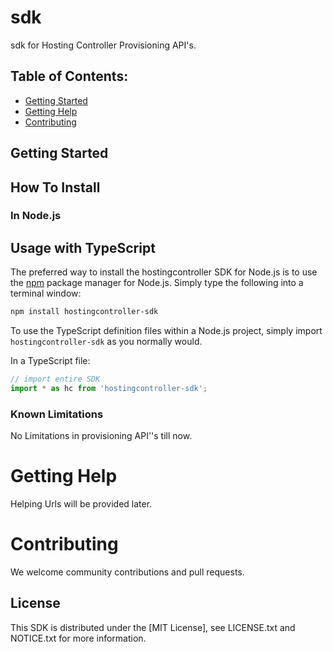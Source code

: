 # sdk
sdk for Hosting Controller Provisioning API's.

## Table of Contents:
* [Getting Started](#getting-Started)
* [Getting Help](#getting-help)
* [Contributing](#contributing)

## Getting Started

## How To Install
### In Node.js
## Usage with TypeScript

The preferred way to install the hostingcontroller SDK for Node.js is to use the
[npm](http://npmjs.org) package manager for Node.js. Simply type the following
into a terminal window:

```sh
npm install hostingcontroller-sdk
```

To use the TypeScript definition files within a Node.js project, simply import `hostingcontroller-sdk` as you normally would.

In a TypeScript file:

```javascript
// import entire SDK
import * as hc from 'hostingcontroller-sdk';
```


### Known Limitations

No Limitations in provisioning API''s till now.

# Getting Help
Helping Urls will be provided later.

# Contributing
We welcome community contributions and pull requests.

## License

This SDK is distributed under the
[MIT License],
see LICENSE.txt and NOTICE.txt for more information.
